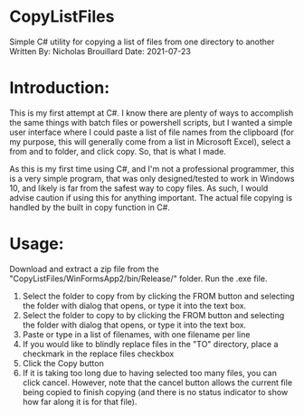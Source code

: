 # CopyListFiles
Simple C# utility for copying a list of files from one directory to another
Written By: Nicholas Brouillard
Date: 2021-07-23

Introduction:
=============
This is my first attempt at C#. I know there are plenty of ways to accomplish the same things with batch files or powershell scripts, but I wanted a simple user interface where I could paste a list of file names from the clipboard (for my purpose, this will generally come from a list in Microsoft Excel), select a from and to folder, and click copy. So, that is what I made.

As this is my first time using C#, and I'm not a professional programmer, this is a very simple program, that was only designed/tested to work in Windows 10, and likely is far from the safest way to copy files. As such, I would advise caution if using this for anything important. The actual file copying is handled by the built in copy function in C#.


Usage:
======
Download and extract a zip file from the "CopyListFiles/WinFormsApp2/bin/Release/" folder. Run the .exe file.

1) Select the folder to copy from by clicking the FROM button and selecting the folder with dialog that opens, or type it into the text box.
2) Select the folder to copy to by clicking the FROM button and selecting the folder with dialog that opens, or type it into the text box.
3) Paste or type in a list of filenames, with one filename per line
4) If you would like to blindly replace files in the "TO" directory, place a checkmark in the replace files checkbox
5) Click the Copy button
6) If it is taking too long due to having selected too many files, you can click cancel. However, note that the cancel button allows the current file being copied to finish copying (and there is no status indicator to show how far along it is for that file).
